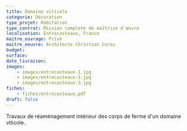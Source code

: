 ```yaml
---
title: Domaine viticole
categorie: Décoration
type_projet: Habitation
type_contrat: Mission complète de maîtrise d'œuvre
localisation: Entrecasteaux, France
maitre_ouvrage: Privé
maitre_oeuvre: Architecte Christian Curau
budget:
surface:
date_livraison:
images:
    - images/entrecasteaux-1.jpg
    - images/entrecasteaux-2.jpg
    - images/entrecasteaux-3.jpg
fiches:
    - fiches/entrecasteaux.pdf
draft: false
---
```

Travaux de réaménagement intérieur des corps de ferme d'un domaine viticole.
